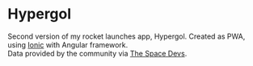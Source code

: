 # Hypergol
Second version of my rocket launches app, Hypergol.
Created as PWA, using [Ionic](https://ionicframework.com/) with Angular framework.  
Data provided by the community via [The Space Devs](https://thespacedevs.com/llapi).  
